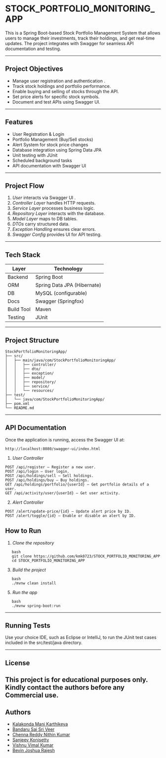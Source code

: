 # STOCK_PORTFOLIO_MONITORING_APP

This is a Spring Boot-based Stock Portfolio Management System that allows users to manage their investments, track their holdings, and get real-time updates. The project integrates with Swagger for seamless API documentation and testing.

---

## Project Objectives
- Manage user registration and authentication .
- Track stock holdings and portfolio performance.
- Enable buying and selling of stocks through the API.
- Set price alerts for specific stock symbols.
- Document and test APIs using Swagger UI.

---

## Features

- User Registration & Login
- Portfolio Management (Buy/Sell stocks)
- Alert System for stock price changes
- Database integration using Spring Data JPA
- Unit testing with JUnit
- Scheduled background tasks
- API documentation with Swagger UI

---

## Project Flow

1. *User* interacts via Swagger UI .
2. *Controller Layer* handles HTTP requests.
3. *Service Layer* processes business logic.
4. *Repository Layer* interacts with the database.
5. *Model Layer* maps to DB tables.
6. *DTOs* carry structured data.
7. *Exception Handling* ensures clear errors.
8. *Swagger Config* provides UI for API testing.

---

## Tech Stack

| Layer       | Technology                     |
|-------------|--------------------------------|
| Backend     | Spring Boot                    |
| ORM         | Spring Data JPA (Hibernate)    |
| DB          | MySQL (configurable)      |
| Docs        | Swagger (Springfox)            |
| Build Tool  | Maven                          |
| Testing     | JUnit                          |

---

## Project Structure

```
StockPortfolioMonitoringApp/
├── src/
│   ├── main/java/com/StockPortfolioMonitoringApp/
│   │   ├── controller/
│   │   ├── dto/
│   │   ├── exception/
│   │   ├── model/
│   │   ├── repository/
│   │   ├── service/
│   │   └── resources/
├── test/
│   └── java/com/StockPortfolioMonitoringApp/
├── pom.xml
└── README.md

```

---

## API Documentation

Once the application is running, access the Swagger UI at:

```
http://localhost:8080/swagger-ui/index.html

```

1. *User Controller*
```
POST /api/register — Register a new user.
POST /api/login — User login.
POST /api/holdings/sell — Sell holdings.
POST /api/holdings/buy — Buy holdings.
GET /api/holdings/portfolio/{userId} — Get portfolio details of a user.
GET /api/activity/user/{userId} — Get user activity.
```

2. *Alert Controller*
```
POST /alert/update-price/{id} — Update alert price by ID.
POST /alert/toggle/{id} — Enable or disable an alert by ID.
```
## How to Run

1. *Clone the repository*
```
   bash
   git clone https://github.com/kmk0723/STOCK_PORTFOLIO_MONITORING_APP
   cd STOCK_PORTFOLIO_MONITORING_APP
```   

3. *Build the project*
```
   bash
   ./mvnw clean install
``` 

5. *Run the app*
```
   bash
   ./mvnw spring-boot:run
```  

---

## Running Tests

Use your choice IDE, such as Eclipse or IntelliJ, to run the JUnit test cases included in the src/test/java directory.

---


## License

This project is for educational purposes only. Kindly contact the authors before any Commercial use. 
---

## Authors
- [Kalakonda Mani Karthikeya](https://github.com/kmk0723)
- [Bandaru Sai Sri Veer](https://github.com/SAISRIVEER)
- [Chenna Reddy Nithin Kumar](https://github.com/nithinkumar986)
- [Sanjeev Konisetty](https://github.com/sanjeevknsty)
- [Vishnu Vimal Kumar](https://github.com/VishnuVimal24)
- [Bevin Joshua Rajesh](https://github.com/bevinjoshua)


